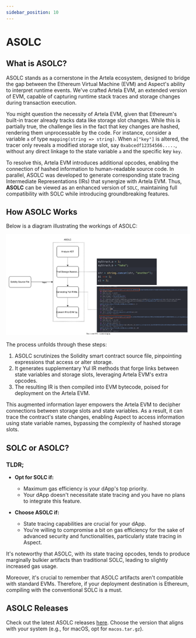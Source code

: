 ```yaml
---
sidebar_position: 10
---
```


# ASOLC

## What is ASOLC?

ASOLC stands as a cornerstone in the Artela ecosystem, designed to bridge the gap between the Ethereum Virtual Machine (EVM) and Aspect's ability to interpret runtime events. We've crafted Artela EVM, an extended version of EVM, capable of capturing runtime stack traces and storage changes during transaction execution.

You might question the necessity of Artela EVM, given that Ethereum's built-in tracer already tracks data like storage slot changes. While this is partially true, the challenge lies in the fact that key changes are hashed, rendering them unprocessable by the code. For instance, consider a variable `a` of type `mapping(string => string)`. When `a["key"]` is altered, the tracer only reveals a modified storage slot, say `0xabcedf12354566.....`, without any direct linkage to the state variable `a` and the specific key `key`.

To resolve this, Artela EVM introduces additional opcodes, enabling the connection of hashed information to human-readable source code. In parallel, ASOLC was developed to generate corresponding state tracing Intermediate Representations (IRs) that synergize with Artela EVM. Thus, **ASOLC** can be viewed as an enhanced version of `SOLC`, maintaining full compatibility with SOLC while introducing groundbreaking features.

## How ASOLC Works

Below is a diagram illustrating the workings of ASOLC:

![ASOLC](asolc.svg)

The process unfolds through these steps:

1. ASOLC scrutinizes the Solidity smart contract source file, pinpointing expressions that access or alter storage.
2. It generates supplementary Yul IR methods that forge links between state variables and storage slots, leveraging Artela EVM's extra opcodes.
3. The resulting IR is then compiled into EVM bytecode, poised for deployment on the Artela EVM.

This augmented information layer empowers the Artela EVM to decipher connections between storage slots and state variables. As a result, it can trace the contract's state changes, enabling Aspect to access information using state variable names, bypassing the complexity of hashed storage slots.

## SOLC or ASOLC?

### TLDR;

- **Opt for SOLC if:**
  - Maximum gas efficiency is your dApp's top priority.
  - Your dApp doesn't necessitate state tracing and you have no plans to integrate this feature.

- **Choose ASOLC if:**
  - State tracing capabilities are crucial for your dApp.
  - You're willing to compromise a bit on gas efficiency for the sake of advanced security and functionalities, particularly state tracing in Aspect.

It's noteworthy that ASOLC, with its state tracing opcodes, tends to produce marginally bulkier artifacts than traditional SOLC, leading to slightly increased gas usage.

Moreover, it's crucial to remember that ASOLC artifacts aren't compatible with standard EVMs. Therefore, if your deployment destination is Ethereum, compiling with the conventional SOLC is a must.

## ASOLC Releases

Check out the latest ASOLC releases [here](https://github.com/artela-network/solidity/releases/tag/v0.8.21-atl). Choose the version that aligns with your system (e.g., for macOS, opt for `macos.tar.gz`).
